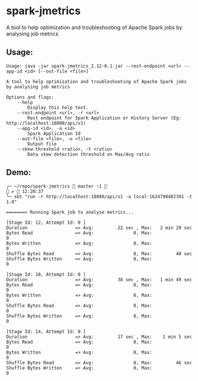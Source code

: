 # spark-jmetrics
A tool to help optimization and troubleshooting of Apache Spark jobs by analysing job metrics


## Usage: 
    Usage: java -jar spark-jmetrics_2.12-0.1.jar --rest-endpoint <url> --app-id <id> [--out-file <file>]
    
    A tool to help optimization and troubleshooting of Apache Spark jobs by analysing job metrics
    
    Options and flags:
        --help
            Display this help text.
        --rest-endpoint <url>, -r <url>
            Rest endpoint for Spark Application or History Server (Eg: http://localhost:18080/api/v1)
        --app-id <id>, -a <id>
            Spark Application Id
        --out-file <file>, -o <file>
            Output file
        --skew-threshold <ratio>, -t <ratio>
            Data skew detection threshold on Max/Avg ratio

## Demo:
    ╭─ ~/repo/spark-jmetrics  master ⇡1                                                                                          ✔  12:20:37
    ╰─ sbt "run -r http://localhost:18080/api/v1 -a local-1624798402391 -t 1.0"

    =======> Running Spark job to analyse metrics...

    [Stage Id: 12, Attempt Id: 0 ]
    Duration                  => Avg:         22 sec , Max:   2 min 29 sec
    Bytes Read                => Avg:               0, Max:               0
    Bytes Written             => Avg:               0, Max:               0
    Shuffle Bytes Read        => Avg:               0, Max:         40 sec
    Shuffle Bytes Written     => Avg:               0, Max:               0
    
    [Stage Id: 10, Attempt Id: 0 ]
    Duration                  => Avg:         38 sec , Max:   1 min 49 sec
    Bytes Read                => Avg:               0, Max:               0
    Bytes Written             => Avg:               0, Max:               0
    Shuffle Bytes Read        => Avg:               0, Max:               0
    Shuffle Bytes Written     => Avg:               0, Max:               0
    
    [Stage Id: 14, Attempt Id: 0 ]
    Duration                  => Avg:         17 sec , Max:    1 min 5 sec
    Bytes Read                => Avg:               0, Max:               0
    Bytes Written             => Avg:               0, Max:               0
    Shuffle Bytes Read        => Avg:               0, Max:         46 sec
    Shuffle Bytes Written     => Avg:               0, Max:               0



